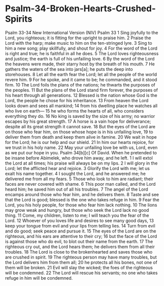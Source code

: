 # Psalm-34-Broken-Hearts-Crushed-Spirits
Psalm 33-34 New International Version (NIV) Psalm 33 1 Sing joyfully to the Lord, you righteous;     it is fitting for the upright to praise him. 2 Praise the Lord with the harp;     make music to him on the ten-stringed lyre. 3 Sing to him a new song;     play skillfully, and shout for joy.  4 For the word of the Lord is right and true;     he is faithful in all he does. 5 The Lord loves righteousness and justice;     the earth is full of his unfailing love.  6 By the word of the Lord the heavens were made,     their starry host by the breath of his mouth. 7 He gathers the waters of the sea into jars[a];     he puts the deep into storehouses. 8 Let all the earth fear the Lord;     let all the people of the world revere him. 9 For he spoke, and it came to be;     he commanded, and it stood firm.  10 The Lord foils the plans of the nations;     he thwarts the purposes of the peoples. 11 But the plans of the Lord stand firm forever,     the purposes of his heart through all generations.  12 Blessed is the nation whose God is the Lord,     the people he chose for his inheritance. 13 From heaven the Lord looks down     and sees all mankind; 14 from his dwelling place he watches     all who live on earth— 15 he who forms the hearts of all,     who considers everything they do.  16 No king is saved by the size of his army;     no warrior escapes by his great strength. 17 A horse is a vain hope for deliverance;     despite all its great strength it cannot save. 18 But the eyes of the Lord are on those who fear him,     on those whose hope is in his unfailing love, 19 to deliver them from death     and keep them alive in famine.  20 We wait in hope for the Lord;     he is our help and our shield. 21 In him our hearts rejoice,     for we trust in his holy name. 22 May your unfailing love be with us, Lord,     even as we put our hope in you.  Psalm 34[b][c] Of David. When he pretended to be insane before Abimelek, who drove him away, and he left. 1 I will extol the Lord at all times;     his praise will always be on my lips. 2 I will glory in the Lord;     let the afflicted hear and rejoice. 3 Glorify the Lord with me;     let us exalt his name together.  4 I sought the Lord, and he answered me;     he delivered me from all my fears. 5 Those who look to him are radiant;     their faces are never covered with shame. 6 This poor man called, and the Lord heard him;     he saved him out of all his troubles. 7 The angel of the Lord encamps around those who fear him,     and he delivers them.  8 Taste and see that the Lord is good;     blessed is the one who takes refuge in him. 9 Fear the Lord, you his holy people,     for those who fear him lack nothing. 10 The lions may grow weak and hungry,     but those who seek the Lord lack no good thing. 11 Come, my children, listen to me;     I will teach you the fear of the Lord. 12 Whoever of you loves life     and desires to see many good days, 13 keep your tongue from evil     and your lips from telling lies. 14 Turn from evil and do good;     seek peace and pursue it.  15 The eyes of the Lord are on the righteous,     and his ears are attentive to their cry; 16 but the face of the Lord is against those who do evil,     to blot out their name from the earth.  17 The righteous cry out, and the Lord hears them;     he delivers them from all their troubles. 18 The Lord is close to the brokenhearted     and saves those who are crushed in spirit.  19 The righteous person may have many troubles,     but the Lord delivers him from them all; 20 he protects all his bones,     not one of them will be broken.  21 Evil will slay the wicked;     the foes of the righteous will be condemned. 22 The Lord will rescue his servants;     no one who takes refuge in him will be condemned.
